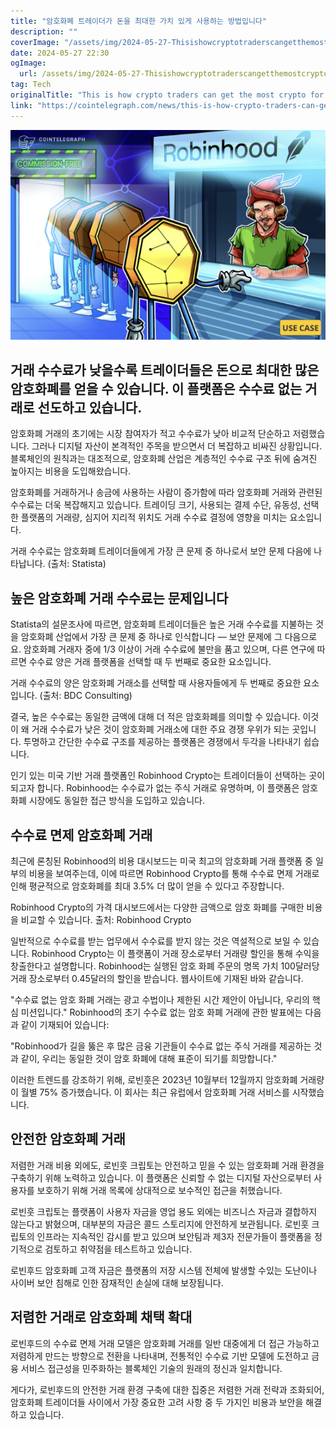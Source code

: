 ```yaml
---
title: "암호화폐 트레이더가 돈을 최대한 가치 있게 사용하는 방법입니다"
description: ""
coverImage: "/assets/img/2024-05-27-Thisishowcryptotraderscangetthemostcryptofortheirmoney_thumbnail.png"
date: 2024-05-27 22:30
ogImage: 
  url: /assets/img/2024-05-27-Thisishowcryptotraderscangetthemostcryptofortheirmoney_thumbnail.png
tag: Tech
originalTitle: "This is how crypto traders can get the most crypto for their money"
link: "https://cointelegraph.com/news/this-is-how-crypto-traders-can-get-the-most-crypto-for-their-money"
---
```



![Thisishowcryptotraderscangetthemostcryptofortheirmoney_thumbnail](/assets/img/2024-05-27-Thisishowcryptotraderscangetthemostcryptofortheirmoney_thumbnail.png)

## 거래 수수료가 낮을수록 트레이더들은 돈으로 최대한 많은 암호화폐를 얻을 수 있습니다. 이 플랫폼은 수수료 없는 거래로 선도하고 있습니다.

암호화폐 거래의 초기에는 시장 참여자가 적고 수수료가 낮아 비교적 단순하고 저렴했습니다. 그러나 디지털 자산이 본격적인 주목을 받으면서 더 복잡하고 비싸진 상황입니다. 블록체인의 원칙과는 대조적으로, 암호화폐 산업은 계층적인 수수료 구조 뒤에 숨겨진 높아지는 비용을 도입해왔습니다.

암호화폐를 거래하거나 송금에 사용하는 사람이 증가함에 따라 암호화폐 거래와 관련된 수수료는 더욱 복잡해지고 있습니다. 트레이딩 크기, 사용되는 결제 수단, 유동성, 선택한 플랫폼의 거래량, 심지어 지리적 위치도 거래 수수료 결정에 영향을 미치는 요소입니다.

<div class="content-ad"></div>

거래 수수료는 암호화폐 트레이더들에게 가장 큰 문제 중 하나로서 보안 문제 다음에 나타납니다. (출처: Statista)

## 높은 암호화폐 거래 수수료는 문제입니다

Statista의 설문조사에 따르면, 암호화폐 트레이더들은 높은 거래 수수료를 지불하는 것을 암호화폐 산업에서 가장 큰 문제 중 하나로 인식합니다 — 보안 문제에 그 다음으로요. 암호화폐 거래자 중에 1/3 이상이 거래 수수료에 불만을 품고 있으며, 다른 연구에 따르면 수수료 양은 거래 플랫폼을 선택할 때 두 번째로 중요한 요소입니다.

거래 수수료의 양은 암호화폐 거래소를 선택할 때 사용자들에게 두 번째로 중요한 요소입니다. (출처: BDC Consulting)

<div class="content-ad"></div>

결국, 높은 수수료는 동일한 금액에 대해 더 적은 암호화폐를 의미할 수 있습니다. 이것이 왜 거래 수수료가 낮은 것이 암호화폐 거래소에 대한 주요 경쟁 우위가 되는 곳입니다. 투명하고 간단한 수수료 구조를 제공하는 플랫폼은 경쟁에서 두각을 나타내기 쉽습니다.

인기 있는 미국 기반 거래 플랫폼인 Robinhood Crypto는 트레이더들이 선택하는 곳이 되고자 합니다. Robinhood는 수수료가 없는 주식 거래로 유명하며, 이 플랫폼은 암호화폐 시장에도 동일한 접근 방식을 도입하고 있습니다.

## 수수료 면제 암호화폐 거래

최근에 론칭된 Robinhood의 비용 대시보드는 미국 최고의 암호화폐 거래 플랫폼 중 일부의 비용을 보여주는데, 이에 따르면 Robinhood Crypto를 통해 수수료 면제 거래로 인해 평균적으로 암호화폐를 최대 3.5% 더 많이 얻을 수 있다고 주장합니다.

<div class="content-ad"></div>

Robinhood Crypto의 가격 대시보드에서는 다양한 금액으로 암호 화폐를 구매한 비용을 비교할 수 있습니다. 출처: Robinhood Crypto 

일반적으로 수수료를 받는 업무에서 수수료를 받지 않는 것은 역설적으로 보일 수 있습니다. Robinhood Crypto는 이 플랫폼이 거래 장소로부터 거래량 할인을 통해 수익을 창출한다고 설명합니다. Robinhood는 실행된 암호 화폐 주문의 명목 가치 100달러당 거래 장소로부터 0.45달러의 할인을 받습니다. 웹사이트에 기재된 바와 같습니다.

"수수료 없는 암호 화폐 거래는 광고 수법이나 제한된 시간 제안이 아닙니다, 우리의 핵심 미션입니다." Robinhood의 초기 수수료 없는 암호 화폐 거래에 관한 발표에는 다음과 같이 기재되어 있습니다:

"Robinhood가 길을 뚫은 후 많은 금융 기관들이 수수료 없는 주식 거래를 제공하는 것과 같이, 우리는 동일한 것이 암호 화폐에 대해 표준이 되기를 희망합니다."

<div class="content-ad"></div>

이러한 트렌드를 강조하기 위해, 로빈훗은 2023년 10월부터 12월까지 암호화폐 거래량이 월별 75% 증가했습니다. 이 회사는 최근 유럽에서 암호화폐 거래 서비스를 시작했습니다.

## 안전한 암호화폐 거래

저렴한 거래 비용 외에도, 로빈훗 크립토는 안전하고 믿을 수 있는 암호화폐 거래 환경을 구축하기 위해 노력하고 있습니다. 이 플랫폼은 신뢰할 수 없는 디지털 자산으로부터 사용자를 보호하기 위해 거래 목록에 상대적으로 보수적인 접근을 취했습니다.

로빈훗 크립토는 플랫폼이 사용자 자금을 영업 용도 외에는 비즈니스 자금과 결합하지 않는다고 밝혔으며, 대부분의 자금은 콜드 스토리지에 안전하게 보관됩니다. 로빈훗 크립토의 인프라는 지속적인 감시를 받고 있으며 보안팀과 제3자 전문가들이 플랫폼을 정기적으로 검토하고 취약점을 테스트하고 있습니다.

<div class="content-ad"></div>

로빈후드 암호화폐 고객 자금은 플랫폼의 저장 시스템 전체에 발생할 수있는 도난이나 사이버 보안 침해로 인한 잠재적인 손실에 대해 보장됩니다.

## 저렴한 거래로 암호화폐 채택 확대

로빈후드의 수수료 면제 거래 모델은 암호화폐 거래를 일반 대중에게 더 접근 가능하고 저렴하게 만드는 방향으로 전환을 나타내며, 전통적인 수수료 기반 모델에 도전하고 금융 서비스 접근성을 민주화하는 블록체인 기술의 원래의 정신과 일치합니다.

게다가, 로빈후드의 안전한 거래 환경 구축에 대한 집중은 저렴한 거래 전략과 조화되어, 암호화폐 트레이더들 사이에서 가장 중요한 고려 사항 중 두 가지인 비용과 보안을 해결하고 있습니다.